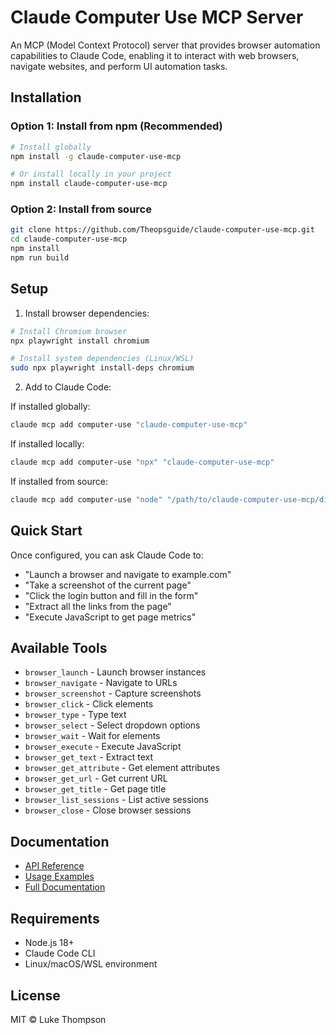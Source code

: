 # Claude Computer Use MCP Server

An MCP (Model Context Protocol) server that provides browser automation capabilities to Claude Code, enabling it to interact with web browsers, navigate websites, and perform UI automation tasks.

## Installation

### Option 1: Install from npm (Recommended)

```bash
# Install globally
npm install -g claude-computer-use-mcp

# Or install locally in your project
npm install claude-computer-use-mcp
```

### Option 2: Install from source

```bash
git clone https://github.com/Theopsguide/claude-computer-use-mcp.git
cd claude-computer-use-mcp
npm install
npm run build
```

## Setup

1. Install browser dependencies:
```bash
# Install Chromium browser
npx playwright install chromium

# Install system dependencies (Linux/WSL)
sudo npx playwright install-deps chromium
```

2. Add to Claude Code:

If installed globally:
```bash
claude mcp add computer-use "claude-computer-use-mcp"
```

If installed locally:
```bash
claude mcp add computer-use "npx" "claude-computer-use-mcp"
```

If installed from source:
```bash
claude mcp add computer-use "node" "/path/to/claude-computer-use-mcp/dist/index.js"
```

## Quick Start

Once configured, you can ask Claude Code to:

- "Launch a browser and navigate to example.com"
- "Take a screenshot of the current page"
- "Click the login button and fill in the form"
- "Extract all the links from the page"
- "Execute JavaScript to get page metrics"

## Available Tools

- `browser_launch` - Launch browser instances
- `browser_navigate` - Navigate to URLs
- `browser_screenshot` - Capture screenshots
- `browser_click` - Click elements
- `browser_type` - Type text
- `browser_select` - Select dropdown options
- `browser_wait` - Wait for elements
- `browser_execute` - Execute JavaScript
- `browser_get_text` - Extract text
- `browser_get_attribute` - Get element attributes
- `browser_get_url` - Get current URL
- `browser_get_title` - Get page title
- `browser_list_sessions` - List active sessions
- `browser_close` - Close browser sessions

## Documentation

- [API Reference](https://github.com/Theopsguide/claude-computer-use-mcp/blob/main/API.md)
- [Usage Examples](https://github.com/Theopsguide/claude-computer-use-mcp/blob/main/EXAMPLES.md)
- [Full Documentation](https://github.com/Theopsguide/claude-computer-use-mcp#readme)

## Requirements

- Node.js 18+
- Claude Code CLI
- Linux/macOS/WSL environment

## License

MIT © Luke Thompson